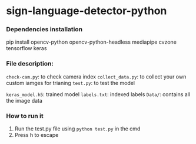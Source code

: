 # sign-language-detector-python

### Dependencies installation
pip install opencv-python opencv-python-headless mediapipe cvzone tensorflow keras

### File description:
<code>check-cam.py</code>: to check camera index
<code>collect_data.py</code>: to collect your own custom iamges for trianing
<code>test.py</code>: to test the model

<code>keras_model.h5</code>: trained model
<code>labels.txt</code>: indexed labels
<code>Data/</code>: contains all the image data

### How to run it
1. Run the test.py file using <code>python test.py</code> in the cmd
2. Press h to escape